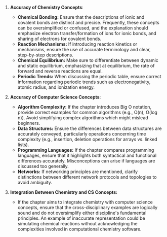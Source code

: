 1. **Accuracy of Chemistry Concepts**:

   - **Chemical Bonding:** Ensure that the descriptions of ionic and covalent bonds are distinct and precise. Frequently, these concepts can be oversimplified or confused, and the explanation should emphasize electron transfer/formation of ions for ionic bonds, and sharing of electrons for covalent bonds.
   - **Reaction Mechanisms:** If introducing reaction kinetics or mechanisms, ensure the use of accurate terminology and clear, step-by-step descriptions.
   - **Chemical Equilibrium:** Make sure to differentiate between dynamic and static equilibrium, emphasizing that at equilibrium, the rate of forward and reverse reactions are equal.
   - **Periodic Trends:** When discussing the periodic table, ensure correct information regarding periodic trends such as electronegativity, atomic radius, and ionization energy.

2. **Accuracy of Computer Science Concepts**:

   - **Algorithm Complexity:** If the chapter introduces Big O notation, provide correct examples for common algorithms (e.g., O(n), O(log n)). Avoid simplifying complex algorithms which might mislead beginners.
   - **Data Structures:** Ensure the differences between data structures are accurately conveyed, particularly operations concerning time complexity (e.g., insertion, deletion operations for arrays vs. linked lists).
   - **Programming Languages:** If the chapter compares programming languages, ensure that it highlights both syntactical and functional differences accurately. Misconceptions can arise if languages are discussed too generally.
   - **Networks:** If networking principles are mentioned, clarify distinctions between different network protocols and topologies to avoid ambiguity.

3. **Integration Between Chemistry and CS Concepts:**

   - If the chapter aims to integrate chemistry with computer science concepts, ensure that the cross-disciplinary examples are logically sound and do not oversimplify either discipline's fundamental principles. An example of inaccurate representation could be simulating chemical reactions without acknowledging the complexities involved in computational chemistry software.